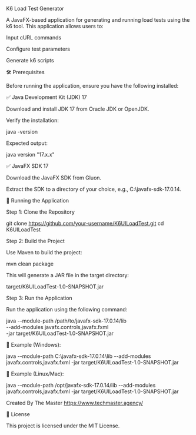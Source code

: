 K6 Load Test Generator

A JavaFX-based application for generating and running load tests using the k6 tool. This application allows users to:

Input cURL commands

Configure test parameters

Generate k6 scripts

🛠 Prerequisites

Before running the application, ensure you have the following installed:

✅ Java Development Kit (JDK) 17

Download and install JDK 17 from Oracle JDK or OpenJDK.

Verify the installation:

java -version

Expected output:

java version "17.x.x"

✅ JavaFX SDK 17

Download the JavaFX SDK from Gluon.

Extract the SDK to a directory of your choice, e.g., C:\javafx-sdk-17.0.14.

🚀 Running the Application

Step 1: Clone the Repository

git clone https://github.com/your-username/K6UILoadTest.git
cd K6UILoadTest

Step 2: Build the Project

Use Maven to build the project:

mvn clean package

This will generate a JAR file in the target directory:

target/K6UILoadTest-1.0-SNAPSHOT.jar

Step 3: Run the Application

Run the application using the following command:

java --module-path /path/to/javafx-sdk-17.0.14/lib \
     --add-modules javafx.controls,javafx.fxml \
     -jar target/K6UILoadTest-1.0-SNAPSHOT.jar

🔹 Example (Windows):

java --module-path C:\javafx-sdk-17.0.14\lib --add-modules javafx.controls,javafx.fxml -jar target/K6UILoadTest-1.0-SNAPSHOT.jar

🔹 Example (Linux/Mac):

java --module-path /opt/javafx-sdk-17.0.14/lib --add-modules javafx.controls,javafx.fxml -jar target/K6UILoadTest-1.0-SNAPSHOT.jar






Created By The Master 
https://www.techmaster.agency/

📜 License

This project is licensed under the MIT License.

